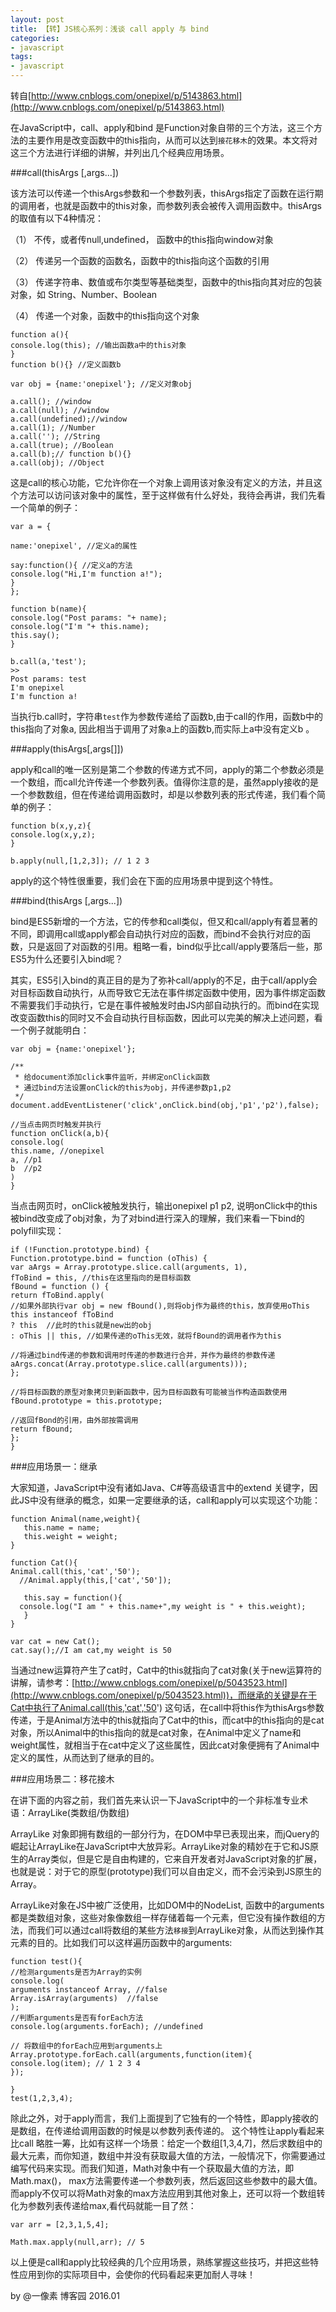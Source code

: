 ```yaml
---
layout: post
title: 【转】JS核心系列：浅谈 call apply 与 bind
categories:
- javascript
tags:
- javascript
---
```


转自[http://www.cnblogs.com/onepixel/p/5143863.html](http://www.cnblogs.com/onepixel/p/5143863.html)

在JavaScript中，call、apply和bind 是Function对象自带的三个方法，这三个方法的主要作用是改变函数中的this指向，从而可以达到`接花移木`的效果。本文将对这三个方法进行详细的讲解，并列出几个经典应用场景。

 

###call(thisArgs [,args...])

该方法可以传递一个thisArgs参数和一个参数列表，thisArgs指定了函数在运行期的调用者，也就是函数中的this对象，而参数列表会被传入调用函数中。thisArgs的取值有以下4种情况：

（1） 不传，或者传null,undefined， 函数中的this指向window对象

（2） 传递另一个函数的函数名，函数中的this指向这个函数的引用

（3） 传递字符串、数值或布尔类型等基础类型，函数中的this指向其对应的包装对象，如 String、Number、Boolean

（4） 传递一个对象，函数中的this指向这个对象

    function a(){
    console.log(this); //输出函数a中的this对象
    }
    function b(){} //定义函数b
    
    var obj = {name:'onepixel'}; //定义对象obj
    
    a.call(); //window
    a.call(null); //window
    a.call(undefined);//window
    a.call(1); //Number
    a.call(''); //String
    a.call(true); //Boolean
    a.call(b);// function b(){}
    a.call(obj); //Object

这是call的核心功能，它允许你在一个对象上调用该对象没有定义的方法，并且这个方法可以访问该对象中的属性，至于这样做有什么好处，我待会再讲，我们先看一个简单的例子：

    var a = {
    
    name:'onepixel', //定义a的属性
    
    say:function(){ //定义a的方法
    console.log("Hi,I'm function a!");
    }
    };
    
    function b(name){
    console.log("Post params: "+ name);
    console.log("I'm "+ this.name);
    this.say();
    }
    
    b.call(a,'test');
    >>
    Post params: test
    I'm onepixel
    I'm function a!

当执行b.call时，字符串`test`作为参数传递给了函数b,由于call的作用，函数b中的this指向了对象a, 因此相当于调用了对象a上的函数b,而实际上a中没有定义b 。

###apply(thisArgs[,args[]])

apply和call的唯一区别是第二个参数的传递方式不同，apply的第二个参数必须是一个数组，而call允许传递一个参数列表。值得你注意的是，虽然apply接收的是一个参数数组，但在传递给调用函数时，却是以参数列表的形式传递，我们看个简单的例子：

    function b(x,y,z){
    console.log(x,y,z);
    }
    
    b.apply(null,[1,2,3]); // 1 2 3

apply的这个特性很重要，我们会在下面的应用场景中提到这个特性。

###bind(thisArgs [,args...])

bind是ES5新增的一个方法，它的传参和call类似，但又和call/apply有着显著的不同，即调用call或apply都会自动执行对应的函数，而bind不会执行对应的函数，只是返回了对函数的引用。粗略一看，bind似乎比call/apply要落后一些，那ES5为什么还要引入bind呢？

其实，ES5引入bind的真正目的是为了弥补call/apply的不足，由于call/apply会对目标函数自动执行，从而导致它无法在事件绑定函数中使用，因为事件绑定函数不需要我们手动执行，它是在事件被触发时由JS内部自动执行的。而bind在实现改变函数this的同时又不会自动执行目标函数，因此可以完美的解决上述问题，看一个例子就能明白：
    
    var obj = {name:'onepixel'};
    
    /**
     * 给document添加click事件监听，并绑定onClick函数
     * 通过bind方法设置onClick的this为obj，并传递参数p1,p2
     */
    document.addEventListener('click',onClick.bind(obj,'p1','p2'),false);
    
    //当点击网页时触发并执行
    function onClick(a,b){
    console.log(
    this.name, //onepixel
    a, //p1
    b  //p2
    )
    }

当点击网页时，onClick被触发执行，输出onepixel p1 p2, 说明onClick中的this被bind改变成了obj对象，为了对bind进行深入的理解，我们来看一下bind的polyfill实现：

    if (!Function.prototype.bind) {
    Function.prototype.bind = function (oThis) {
    var aArgs = Array.prototype.slice.call(arguments, 1),
    fToBind = this, //this在这里指向的是目标函数
    fBound = function () {
    return fToBind.apply(
    //如果外部执行var obj = new fBound(),则将obj作为最终的this，放弃使用oThis
    this instanceof fToBind
    ? this  //此时的this就是new出的obj
    : oThis || this, //如果传递的oThis无效，就将fBound的调用者作为this
    
    //将通过bind传递的参数和调用时传递的参数进行合并，并作为最终的参数传递
    aArgs.concat(Array.prototype.slice.call(arguments)));
    };
    
    //将目标函数的原型对象拷贝到新函数中，因为目标函数有可能被当作构造函数使用
    fBound.prototype = this.prototype;
    
    //返回fBond的引用，由外部按需调用
    return fBound;
    };
    }

###应用场景一：继承

大家知道，JavaScript中没有诸如Java、C#等高级语言中的extend 关键字，因此JS中没有继承的概念，如果一定要继承的话，call和apply可以实现这个功能：

    function Animal(name,weight){
       this.name = name;
       this.weight = weight;
    }
    
    function Cat(){
    Animal.call(this,'cat','50');
      //Animal.apply(this,['cat','50']);
    
       this.say = function(){
      console.log("I am " + this.name+",my weight is " + this.weight);
       }
    }
    
    var cat = new Cat();
    cat.say();//I am cat,my weight is 50


当通过new运算符产生了cat时，Cat中的this就指向了cat对象(关于new运算符的讲解，请参考：[http://www.cnblogs.com/onepixel/p/5043523.html](http://www.cnblogs.com/onepixel/p/5043523.html))，而继承的关键是在于Cat中执行了Animal.call(this,'cat','50') 这句话，在call中将this作为thisArgs参数传递，于是Animal方法中的this就指向了Cat中的this，而cat中的this指向的是cat对象，所以Animal中的this指向的就是cat对象，在Animal中定义了name和weight属性，就相当于在cat中定义了这些属性，因此cat对象便拥有了Animal中定义的属性，从而达到了继承的目的。

###应用场景二：移花接木

在讲下面的内容之前，我们首先来认识一下JavaScript中的一个非标准专业术语：ArrayLike(类数组/伪数组)

ArrayLike 对象即拥有数组的一部分行为，在DOM中早已表现出来，而jQuery的崛起让ArrayLike在JavaScript中大放异彩。ArrayLike对象的精妙在于它和JS原生的Array类似，但是它是自由构建的，它来自开发者对JavaScript对象的扩展，也就是说：对于它的原型(prototype)我们可以自由定义，而不会污染到JS原生的Array。 

ArrayLike对象在JS中被广泛使用，比如DOM中的NodeList, 函数中的arguments都是类数组对象，这些对象像数组一样存储着每一个元素，但它没有操作数组的方法，而我们可以通过call将数组的某些方法`移接`到ArrayLike对象，从而达到操作其元素的目的。比如我们可以这样遍历函数中的arguments:

    
    function test(){
    //检测arguments是否为Array的实例
    console.log(
    arguments instanceof Array, //false
    Array.isArray(arguments)  //false
    );
    //判断arguments是否有forEach方法
    console.log(arguments.forEach); //undefined
    
    // 将数组中的forEach应用到arguments上
    Array.prototype.forEach.call(arguments,function(item){
    console.log(item); // 1 2 3 4
    });
    
    }
    test(1,2,3,4);

除此之外，对于apply而言，我们上面提到了它独有的一个特性，即apply接收的是数组，在传递给调用函数的时候是以参数列表传递的。 这个特性让apply看起来比call 略胜一筹，比如有这样一个场景：给定一个数组[1,3,4,7]，然后求数组中的最大元素，而你知道，数组中并没有获取最大值的方法，一般情况下，你需要通过编写代码来实现。而我们知道，Math对象中有一个获取最大值的方法，即Math.max()， max方法需要传递一个参数列表，然后返回这些参数中的最大值。而apply不仅可以将Math对象的max方法应用到其他对象上，还可以将一个数组转化为参数列表传递给max,看代码就能一目了然：

    var arr = [2,3,1,5,4];
    
    Math.max.apply(null,arr); // 5

以上便是call和apply比较经典的几个应用场景，熟练掌握这些技巧，并把这些特性应用到你的实际项目中，会使你的代码看起来更加耐人寻味！

 

by @一像素 博客园 2016.01